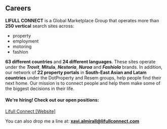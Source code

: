 ## Careers

**LIFULL CONNECT** is a Global Marketplace Group that operates more than **250 vertical** search sites across:
- property 
- employment  
- motoring 
- fashion  

**63 different countries** and **24 different languages**. These sites operate under the ***Trovit***, **Mitula**, ***Nestoria***, ***Nuroa*** and ***Fashiola*** brands. In addition, our network of **22 property portals** in **South-East Asian and Latam countries** under the DotProperty and Resem groups, help people find their next home. Our mission is to connect people and help them make some of the biggest decisions in their life.

#### We're hiring! Check out our open positions:  
[Lifull Connect [Website]](https://www.lifullconnect.com/careers/)

You can also drop me a line at:  **xavi.almirall@lifullconnect.com**
